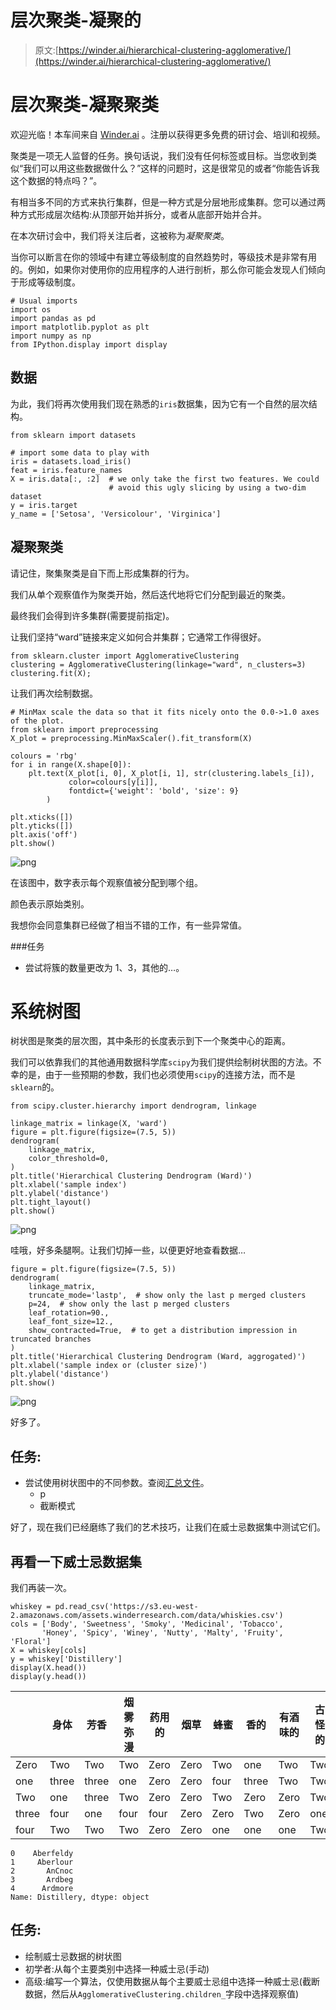 # 层次聚类-凝聚的

> 原文:[https://winder.ai/hierarchical-clustering-agglomerative/](https://winder.ai/hierarchical-clustering-agglomerative/)

# 层次聚类-凝聚聚类

欢迎光临！本车间来自 [Winder.ai](https://Winder.ai/?utm_source=winderresearch&utm_medium=notebook&utm_campaign=workshop&utm_term=individual) 。注册以获得更多免费的研讨会、培训和视频。

聚类是一项无人监督的任务。换句话说，我们没有任何标签或目标。当您收到类似“我们可以用这些数据做什么？”这样的问题时，这是很常见的或者“你能告诉我这个数据的特点吗？”。

有相当多不同的方式来执行集群，但是一种方式是分层地形成集群。您可以通过两种方式形成层次结构:从顶部开始并拆分，或者从底部开始并合并。

在本次研讨会中，我们将关注后者，这被称为*凝聚聚类*。

当你可以断言在你的领域中有建立等级制度的自然趋势时，等级技术是非常有用的。例如，如果你对使用你的应用程序的人进行剖析，那么你可能会发现人们倾向于形成等级制度。

```
# Usual imports
import os
import pandas as pd
import matplotlib.pyplot as plt
import numpy as np
from IPython.display import display 
```

## 数据

为此，我们将再次使用我们现在熟悉的`iris`数据集，因为它有一个自然的层次结构。

```
from sklearn import datasets

# import some data to play with
iris = datasets.load_iris()
feat = iris.feature_names
X = iris.data[:, :2]  # we only take the first two features. We could
                      # avoid this ugly slicing by using a two-dim dataset
y = iris.target
y_name = ['Setosa', 'Versicolour', 'Virginica'] 
```

## 凝聚聚类

请记住，聚集聚类是自下而上形成集群的行为。

我们从单个观察值作为聚类开始，然后迭代地将它们分配到最近的聚类。

最终我们会得到许多集群(需要提前指定)。

让我们坚持“ward”链接来定义如何合并集群；它通常工作得很好。

```
from sklearn.cluster import AgglomerativeClustering
clustering = AgglomerativeClustering(linkage="ward", n_clusters=3)
clustering.fit(X); 
```

让我们再次绘制数据。

```
# MinMax scale the data so that it fits nicely onto the 0.0->1.0 axes of the plot.
from sklearn import preprocessing
X_plot = preprocessing.MinMaxScaler().fit_transform(X)

colours = 'rbg'
for i in range(X.shape[0]):
    plt.text(X_plot[i, 0], X_plot[i, 1], str(clustering.labels_[i]),
             color=colours[y[i]],
             fontdict={'weight': 'bold', 'size': 9}
        )

plt.xticks([])
plt.yticks([])
plt.axis('off')
plt.show() 
```

![png](../Images/f0cce46c4602c476ec00bd5edb2a973d.png)

在该图中，数字表示每个观察值被分配到哪个组。

颜色表示原始类别。

我想你会同意集群已经做了相当不错的工作，有一些异常值。

###任务

*   尝试将簇的数量更改为 1、3，其他的&mldr;。

# 系统树图

树状图是聚类的层次图，其中条形的长度表示到下一个聚类中心的距离。

我们可以依靠我们的其他通用数据科学库`scipy`为我们提供绘制树状图的方法。不幸的是，由于一些预期的参数，我们也必须使用`scipy`的连接方法，而不是`sklearn`的。

```
from scipy.cluster.hierarchy import dendrogram, linkage

linkage_matrix = linkage(X, 'ward')
figure = plt.figure(figsize=(7.5, 5))
dendrogram(
    linkage_matrix,
    color_threshold=0,
)
plt.title('Hierarchical Clustering Dendrogram (Ward)')
plt.xlabel('sample index')
plt.ylabel('distance')
plt.tight_layout()
plt.show() 
```

![png](../Images/0217fbfa0e647b7947af934f2c49b2de.png)

哇哦，好多条腿啊。让我们切掉一些，以便更好地查看数据&mldr;

```
figure = plt.figure(figsize=(7.5, 5))
dendrogram(
    linkage_matrix,
    truncate_mode='lastp',  # show only the last p merged clusters
    p=24,  # show only the last p merged clusters
    leaf_rotation=90.,
    leaf_font_size=12.,
    show_contracted=True,  # to get a distribution impression in truncated branches
)
plt.title('Hierarchical Clustering Dendrogram (Ward, aggrogated)')
plt.xlabel('sample index or (cluster size)')
plt.ylabel('distance')
plt.show() 
```

![png](../Images/b0b8984802163e430754602c0c580f18.png)

好多了。

## 任务:

*   尝试使用树状图中的不同参数。查阅[汇总文件](http://scikit-learn.org/stable/modules/generated/sklearn.cluster.AgglomerativeClustering.html)。
    *   p
    *   截断模式

好了，现在我们已经磨练了我们的艺术技巧，让我们在威士忌数据集中测试它们。

## 再看一下威士忌数据集

我们再装一次。

```
whiskey = pd.read_csv('https://s3.eu-west-2.amazonaws.com/assets.winderresearch.com/data/whiskies.csv')
cols = ['Body', 'Sweetness', 'Smoky', 'Medicinal', 'Tobacco',
       'Honey', 'Spicy', 'Winey', 'Nutty', 'Malty', 'Fruity', 'Floral']
X = whiskey[cols]
y = whiskey['Distillery']
display(X.head())
display(y.head()) 
```

|  | 身体 | 芳香 | 烟雾弥漫 | 药用的 | 烟草 | 蜂蜜 | 香的 | 有酒味的 | 古怪的 | 马耳他之鹰 | 圆润的 | 植物的 |
| --- | --- | --- | --- | --- | --- | --- | --- | --- | --- | --- | --- | --- |
| Zero | Two | Two | Two | Zero | Zero | Two | one | Two | Two | Two | Two | Two |
| one | three | three | one | Zero | Zero | four | three | Two | Two | three | three | Two |
| Two | one | three | Two | Zero | Zero | Two | Zero | Zero | Two | Two | three | Two |
| three | four | one | four | four | Zero | Zero | Two | Zero | one | Two | one | Zero |
| four | Two | Two | Two | Zero | Zero | one | one | one | Two | three | one | one |

```
0    Aberfeldy
1     Aberlour
2       AnCnoc
3       Ardbeg
4      Ardmore
Name: Distillery, dtype: object 
```

## 任务:

*   绘制威士忌数据的树状图
*   初学者:从每个主要类别中选择一种威士忌(手动)
*   高级:编写一个算法，仅使用数据从每个主要威士忌组中选择一种威士忌(截断数据，然后从`AgglomerativeClustering.children_`字段中选择观察值)